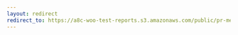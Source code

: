 ```yaml
---
layout: redirect
redirect_to: https://a8c-woo-test-reports.s3.amazonaws.com/public/pr-merge/45933/e2e/index.html
---
```

